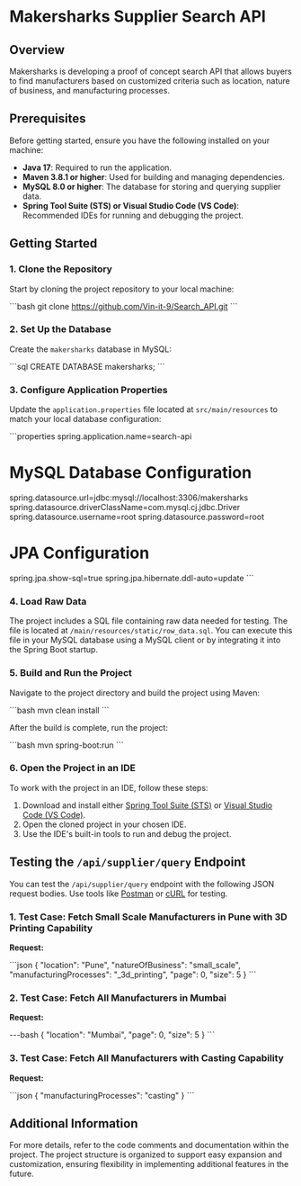 # Makersharks Supplier Search API

## Overview

Makersharks is developing a proof of concept search API that allows buyers to find manufacturers based on customized criteria such as location, nature of business, and manufacturing processes.

## Prerequisites

Before getting started, ensure you have the following installed on your machine:

- **Java 17**: Required to run the application.
- **Maven 3.8.1 or higher**: Used for building and managing dependencies.
- **MySQL 8.0 or higher**: The database for storing and querying supplier data.
- **Spring Tool Suite (STS) or Visual Studio Code (VS Code)**: Recommended IDEs for running and debugging the project.

## Getting Started

### 1. Clone the Repository

Start by cloning the project repository to your local machine:

\```bash
git clone https://github.com/Vin-it-9/Search_API.git
\```

### 2. Set Up the Database

Create the `makersharks` database in MySQL:

\```sql
CREATE DATABASE makersharks;
\```

### 3. Configure Application Properties

Update the `application.properties` file located at `src/main/resources` to match your local database configuration:

\```properties
spring.application.name=search-api

# MySQL Database Configuration
spring.datasource.url=jdbc:mysql://localhost:3306/makersharks
spring.datasource.driverClassName=com.mysql.cj.jdbc.Driver
spring.datasource.username=root
spring.datasource.password=root

# JPA Configuration
spring.jpa.show-sql=true
spring.jpa.hibernate.ddl-auto=update
\```

### 4. Load Raw Data

The project includes a SQL file containing raw data needed for testing. The file is located at `/main/resources/static/row_data.sql`. You can execute this file in your MySQL database using a MySQL client or by integrating it into the Spring Boot startup.

### 5. Build and Run the Project

Navigate to the project directory and build the project using Maven:

\```bash
mvn clean install
\```

After the build is complete, run the project:

\```bash
mvn spring-boot:run
\```

### 6. Open the Project in an IDE

To work with the project in an IDE, follow these steps:

1. Download and install either [Spring Tool Suite (STS)](https://spring.io/tools) or [Visual Studio Code (VS Code)](https://code.visualstudio.com/).
2. Open the cloned project in your chosen IDE.
3. Use the IDE's built-in tools to run and debug the project.

## Testing the `/api/supplier/query` Endpoint

You can test the `/api/supplier/query` endpoint with the following JSON request bodies. Use tools like [Postman](https://www.postman.com/) or [cURL](https://curl.se/) for testing.

### 1. Test Case: Fetch Small Scale Manufacturers in Pune with 3D Printing Capability

**Request:**

\```json
{
  "location": "Pune",
  "natureOfBusiness": "small_scale",
  "manufacturingProcesses": "_3d_printing",
  "page": 0,
  "size": 5
}
\```

### 2. Test Case: Fetch All Manufacturers in Mumbai

**Request:**


---bash
{
  "location": "Mumbai",
  "page": 0,
  "size": 5
}
\```

### 3. Test Case: Fetch All Manufacturers with Casting Capability

**Request:**

\```json
{
  "manufacturingProcesses": "casting"
}
\```

## Additional Information

For more details, refer to the code comments and documentation within the project. The project structure is organized to support easy expansion and customization, ensuring flexibility in implementing additional features in the future.

